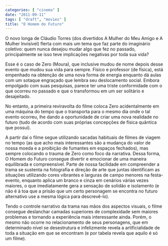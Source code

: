 ```yaml
---
categories: [ "cinema" ]
date: "2011-09-11"
tags: [ "draft", "movies" ]
title: "O Homem do Futuro"
---
```

O novo longa de Cláudio Torres (dos divertidos A Mulher do Meu Amigo e
A Mulher Invisível) flerta com mais um tema que faz parte do imaginário
coletivo: quem nunca desejou mudar algo que fez no passado, principalmente
se isso teve implicações negativas por toda sua vida?

Esse é o caso de Zero (Moura), que inclusive mudou de nome depois desse
evento que mudou sua vida para sempre. Físico e professor (de física),
está empenhado na obtenção de uma nova forma de energia enquanto dá
aulas com um sotaque engraçado que lembra seu deslocamento social. Embora
empolgado com suas pesquisas, parece ter uma triste conformidade com
o que ocorreu no passado e que o transformou em um ser solitário e
desajeitado.

No entanto, a primeira reviravolta do filme coloca Zero acidentalmente
em uma máquina do tempo que o transporta para o mesmo dia onde o tal
evento ocorreu, lhe dando a oportunidade de criar uma nova realidade
no futuro (tudo de acordo com suas próprias concepções de física
quântica que possui).

A partir daí o filme segue utilizando sacadas habituais de filmes de
viagem no tempo (as que acho mais interessantes são a mudança do valor
de nossa moeda e a proibição de fumantes em espaços fechados), mas
sempre colocando o trauma de Zero como foco da narrativa. Dessa forma, O
Homem do Futuro consegue divertir e emocionar de uma maneira equilibrada
e compreensível. Parte de nossa facilidade em compreender a trama se
sustenta na fotografia e direção de arte que juntas identificam as
situações utilizando cores vibrantes e larguras de campo menores na
festa-evento, enquanto aplica um branco e cinza em cenários várias vezes
maiores, o que imediatamente gera a sensação de solidão e isolamento
(e não é à toa que a prisão que um certo personagem se encontra no
futuro alternativo use a mesma lógica para descrevê-lo).

Tendo o controle narrativo da trama nas mãos dos aspectos visuais, o
filme consegue deslanchar camadas superiores de complexidade sem maiores
problemas e tornando a experiência mais interessante ainda. Porém,
o mesmo não ocorre no relacionamento de seus personagens, que em
determinado nível se desestrutura e infelizmente revela a artificialidade
de toda a situação em que se encontram (e por tabela revela que aquilo
é só um filme).

